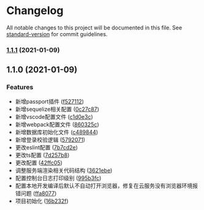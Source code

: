 # Changelog

All notable changes to this project will be documented in this file. See [standard-version](https://github.com/conventional-changelog/standard-version) for commit guidelines.

### [1.1.1](https://github.com/zengshine/egg-vue-tutorial/compare/v1.1.0...v1.1.1) (2021-01-09)

## 1.1.0 (2021-01-09)


### Features

* 新增passport插件 ([f527112](https://github.com/zengshine/egg-vue-tutorial/commit/f527112270b63049c017d8b5a213e2c7fc370f76))
* 新增sequelize相关配置 ([0c27c87](https://github.com/zengshine/egg-vue-tutorial/commit/0c27c87845f5643920f30c932cced93c45e9143d))
* 新增vscode配置文件 ([c1d0e3c](https://github.com/zengshine/egg-vue-tutorial/commit/c1d0e3c0c643cce6a2191e06df0ef9161d4446a5))
* 新增webpack配置文件 ([860325c](https://github.com/zengshine/egg-vue-tutorial/commit/860325c669c43ab1bf7ad75f6d015f0ec2e70819))
* 新增数据库初始化文件 ([c489844](https://github.com/zengshine/egg-vue-tutorial/commit/c48984471d510cb455f00366a0fa0a570cbb04fa))
* 新增登录校验逻辑 ([5792071](https://github.com/zengshine/egg-vue-tutorial/commit/579207101feb422dfab561d74ccc77d1f3380dc8))
* 更改eslint配置 ([7b7cd2e](https://github.com/zengshine/egg-vue-tutorial/commit/7b7cd2ef34870d108c9e9897ae338a7fce1911ff))
* 更改ts配置 ([7d257b8](https://github.com/zengshine/egg-vue-tutorial/commit/7d257b863799a752b846c38c72463f45af12b337))
* 更改配置 ([42ffc05](https://github.com/zengshine/egg-vue-tutorial/commit/42ffc0517d9c89fff12a139e33b0c213bc37e799))
* 调整服务端渲染相关代码结构 ([3621ebe](https://github.com/zengshine/egg-vue-tutorial/commit/3621ebe6356725b0fb3379d36efc9264a8adfdea))
* 配置控制台日志打印级别 ([995b3fc](https://github.com/zengshine/egg-vue-tutorial/commit/995b3fc2b70b18dc9892c73b3c034f3b9a6d23f5))
* 配置本地开发编译后默认不自动打开浏览器，修复在云服务没有浏览器环境报错问题 ([ffa8077](https://github.com/zengshine/egg-vue-tutorial/commit/ffa807750f4fb9e860d2e4a063bf735b350d170c))
* 项目初始化 ([16b232f](https://github.com/zengshine/egg-vue-tutorial/commit/16b232fbaf19bda30d3866c39024c2f878692769))
